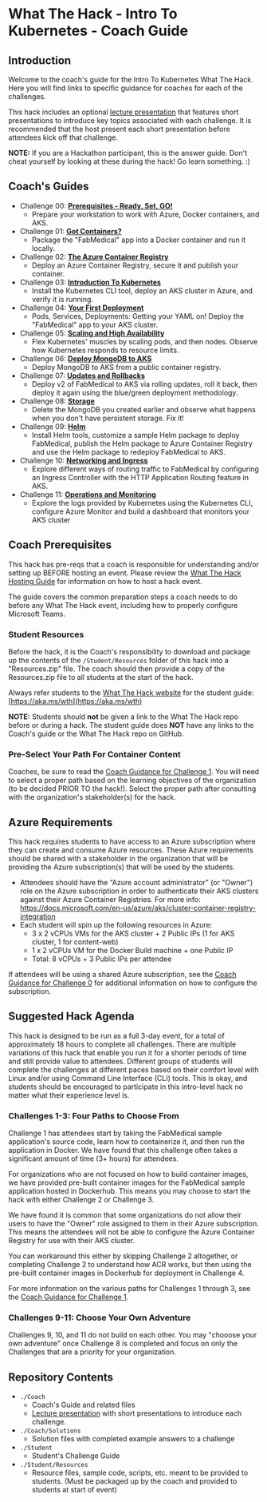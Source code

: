 # What The Hack - Intro To Kubernetes - Coach Guide

## Introduction

Welcome to the coach's guide for the Intro To Kubernetes What The Hack. Here you will find links to specific guidance for coaches for each of the challenges.

This hack includes an optional [lecture presentation](Lectures.pptx?raw=true) that features short presentations to introduce key topics associated with each challenge. It is recommended that the host present each short presentation before attendees kick off that challenge.

**NOTE:** If you are a Hackathon participant, this is the answer guide. Don't cheat yourself by looking at these during the hack! Go learn something. :)

## Coach's Guides

- Challenge 00: **[Prerequisites - Ready, Set, GO!](./Solution-00.md)**
	 - Prepare your workstation to work with Azure, Docker containers, and AKS.
- Challenge 01: **[Got Containers?](./Solution-01.md)**
	 - Package the "FabMedical" app into a Docker container and run it locally.
- Challenge 02: **[The Azure Container Registry](./Solution-02.md)**
	 - Deploy an Azure Container Registry, secure it and publish your container.
- Challenge 03: **[Introduction To Kubernetes](./Solution-03.md)**
	 - Install the Kubernetes CLI tool, deploy an AKS cluster in Azure, and verify it is running.
- Challenge 04: **[Your First Deployment](./Solution-04.md)**
	 - Pods, Services, Deployments: Getting your YAML on! Deploy the "FabMedical" app to your AKS cluster.
- Challenge 05: **[Scaling and High Availability](./Solution-05.md)**
	 - Flex Kubernetes' muscles by scaling pods, and then nodes. Observe how Kubernetes responds to resource limits.
- Challenge 06: **[Deploy MongoDB to AKS](./Solution-06.md)**
	 - Deploy MongoDB to AKS from a public container registry.
- Challenge 07: **[Updates and Rollbacks](./Solution-07.md)**
	 - Deploy v2 of FabMedical to AKS via rolling updates, roll it back, then deploy it again using the blue/green deployment methodology.
- Challenge 08: **[Storage](./Solution-08.md)**
	 - Delete the MongoDB you created earlier and observe what happens when you don't have persistent storage. Fix it!
- Challenge 09: **[Helm](./Solution-09.md)**
	 - Install Helm tools, customize a sample Helm package to deploy FabMedical, publish the Helm package to Azure Container Registry and use the Helm package to redeploy FabMedical to AKS.
- Challenge 10: **[Networking and Ingress](./Solution-10.md)**
	 - Explore different ways of routing traffic to FabMedical by configuring an Ingress Controller with the HTTP Application Routing feature in AKS.
- Challenge 11: **[Operations and Monitoring](./Solution-11.md)**
	 - Explore the logs provided by Kubernetes using the Kubernetes CLI, configure Azure Monitor and build a dashboard that monitors your AKS cluster

## Coach Prerequisites

This hack has pre-reqs that a coach is responsible for understanding and/or setting up BEFORE hosting an event. Please review the [What The Hack Hosting Guide](https://aka.ms/wthhost) for information on how to host a hack event.

The guide covers the common preparation steps a coach needs to do before any What The Hack event, including how to properly configure Microsoft Teams.

### Student Resources

Before the hack, it is the Coach's responsibility to download and package up the contents of the `/Student/Resources` folder of this hack into a "Resources.zip" file. The coach should then provide a copy of the Resources.zip file to all students at the start of the hack.

Always refer students to the [What The Hack website](https://aka.ms/wth) for the student guide: [https://aka.ms/wth](https://aka.ms/wth)

**NOTE:** Students should **not** be given a link to the What The Hack repo before or during a hack. The student guide does **NOT** have any links to the Coach's guide or the What The Hack repo on GitHub.

### Pre-Select Your Path For Container Content
Coaches, be sure to read the [Coach Guidance for Challenge 1](./Solution-01.md). You will need to select a proper path based on the learning objectives of the organization (to be decided PRIOR TO the hack!).  Select the proper path after consulting with the organization's stakeholder(s) for the hack.

## Azure Requirements

This hack requires students to have access to an Azure subscription where they can create and consume Azure resources. These Azure requirements should be shared with a stakeholder in the organization that will be providing the Azure subscription(s) that will be used by the students.

- Attendees should have the “Azure account administrator” (or "Owner") role on the Azure subscription in order to authenticate their AKS clusters against their Azure Container Registries.  For more info: <https://docs.microsoft.com/en-us/azure/aks/cluster-container-registry-integration>
- Each student will spin up the following resources in Azure:
	- 3 x 2 vCPUs VMs for the AKS cluster + 2 Public IPs (1 for AKS cluster, 1 for content-web)
	- 1 x 2 vCPUs VM for the Docker Build machine + one Public IP
	- Total: 8 vCPUs + 3 Public IPs per attendee

If attendees will be using a shared Azure subscription, see the [Coach Guidance for Challenge 0](./Solution-00.md) for additional information on how to configure the subscription.

## Suggested Hack Agenda

This hack is designed to be run as a full 3-day event, for a total of approximately 18 hours to complete all challenges. There are multiple variations of this hack that enable you run it for a shorter periods of time and still provide value to attendees. Different groups of students will complete the challenges at different paces based on their comfort level with Linux and/or using Command Line Interface (CLI) tools.  This is okay, and students should be encouraged to participate in this intro-level hack no matter what their experience level is.

### Challenges 1-3: Four Paths to Choose From

Challenge 1 has attendees start by taking the FabMedical sample application's source code, learn how to containerize it, and then run the application in Docker. We have found that this challenge often takes a significant amount of time (3+ hours) for attendees.

For organizations who are not focused on how to build container images, we have provided pre-built container images for the FabMedical sample application hosted in Dockerhub. This means you may choose to start the hack with either Challenge 2 or Challenge 3.

We have found it is common that some organizations do not allow their users to have the "Owner" role assigned to them in their Azure subscription. This means the attendees will not be able to configure the Azure Container Registry for use with their AKS cluster.

You can workaround this either by skipping Challenge 2 altogether, or completing Challenge 2 to understand how ACR works, but then using the pre-built container images in Dockerhub for deployment in Challenge 4.

For more information on the various paths for Challenges 1 through 3, see the [Coach Guidance for Challenge 1](./Solution-01.md).

### Challenges 9-11: Choose Your Own Adventure

Challenges 9, 10, and 11 do not build on each other. You may "chooose your own adventure" once Challenge 8 is completed and focus on only the Challenges that are a priority for your organization.

## Repository Contents

- `./Coach`
  - Coach's Guide and related files
  - [Lecture presentation](Lectures.pptx?raw=true) with short presentations to introduce each challenge.
- `./Coach/Solutions`
  - Solution files with completed example answers to a challenge
- `./Student`
  - Student's Challenge Guide
- `./Student/Resources`
  - Resource files, sample code, scripts, etc. meant to be provided to students. (Must be packaged up by the coach and provided to students at start of event)
